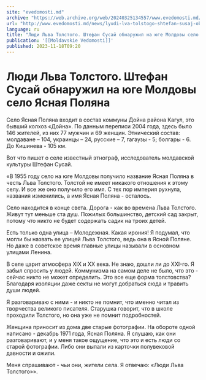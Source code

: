 ```yaml
---
site: "evedomosti.md"
archive: "https://web.archive.org/web/20240325134557/www.evedomosti.md/news/lyudi-lva-tolstogo-shtefan-susaj-obnaruzhil-na-yuge-moldovy"
url: "http://www.evedomosti.md/news/lyudi-lva-tolstogo-shtefan-susaj-obnaruzhil-na-yuge-moldovy"
language: ru
title: "Люди Льва Толстого. Штефан Сусай обнаружил на юге Молдовы село Ясная Поляна"
publication: '[[Moldavskie Vedomosti]]'
published: 2023-11-18T09:20
---
```


# Люди Льва Толстого. Штефан Сусай обнаружил на юге Молдовы село Ясная Поляна

Cело Ясная Поляна входит в состав коммуны Дойна района Кагул, это бывший колхоз «Дойна». По данным переписи 2004 года, здесь было 146 жителей, из них 77 мужчин и 69 женщин. Этнический состав: молдаване – 104, украинцы – 24, русские – 7, гагаузы - 5; болгары - 6. До Кишинева - 105 км.

Вот что пишет о селе известный этнограф, исследователь молдавской культуры Штефан Сусай.

«В 1955 году село на юге Молдовы получило название Ясная Поляна в честь Льва Толстого. Толстой не имеет никакого отношения к этому селу. И все же оно получило его имя. С тех пор империя рухнула, названия изменились, а имя Ясная Поляна - осталось.

Село находится в конце света. Дорога - как во времена Льва Толстого. Живут тут меньше ста душ. Пожилых большинство, детский сад закрыт, потому что никто не будет содержать садик на троих детей.

Есть только одна улица – Молодежная. Какая ирония! Я подумал, что могли бы назвать ее улицей Льва Толстого, ведь она в Ясной Поляне. Но даже в советское время главные улицы называли в основном улицами Ленина.

В селе царит атмосфера XIX и XX века. Не знаю, дошли ли до XXI-го. Я забыл спросить у людей. Коммунизма на самом деле не было, что это - сейчас никто не может определить. Это все еще форма толстовства? Благодаря изоляции даже секты не могут добраться сюда и травить души людей.

Я разговариваю с ними - и никто не помнит, что именно читал из творчества великого писателя. Старушка говорит, что в школе проходили Толстого, но она уже не помнит подробностей.

Женщина приносит из дома две старые фотографии. На обороте одной написано - декабрь 1971 года, Ясная Поляна. Я слушаю, как они разговаривают, и у меня такое ощущение, что это и есть люди со старой фотографии. Либо они выпали из карточки полувековой давности и ожили.

Меня спрашивают - чьи они, жители села. Я отвечаю: «Люди Льва Толстого»».